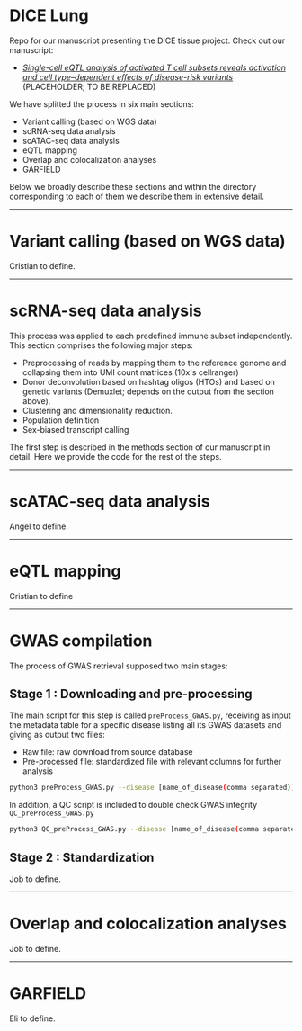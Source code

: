 DICE Lung
===========

Repo for our manuscript presenting the DICE tissue project. Check out our manuscript:
- [*Single-cell eQTL analysis of activated T cell subsets reveals activation and cell type–dependent effects of disease-risk variants*](https://www.science.org/doi/10.1126/sciimmunol.abm2508#) (PLACEHOLDER; TO BE REPLACED)

We have splitted the process in six main sections:
- Variant calling (based on WGS data)
- scRNA-seq data analysis
- scATAC-seq data analysis
- eQTL mapping
- Overlap and colocalization analyses
- GARFIELD

Below we broadly describe these sections and within the directory corresponding to each of them we describe them in extensive detail.

---
# Variant calling (based on WGS data)

Cristian to define.


---
# scRNA-seq data analysis

This process was applied to each predefined immune subset independently.
This section comprises the following major steps:
- Preprocessing of reads by mapping them to the reference genome and collapsing them into UMI count matrices (10x's cellranger)
- Donor deconvolution based on hashtag oligos (HTOs) and based on genetic variants (Demuxlet; depends on the output from the section above).
- Clustering and dimensionality reduction.
- Population definition
- Sex-biased transcript calling

The first step is described in the methods section of our manuscript in detail. Here we provide the code for the rest of the steps.

---
# scATAC-seq data analysis

Angel to define.

---
# eQTL mapping

Cristian to define

---
# GWAS compilation

The process of GWAS retrieval supposed two main stages:

## Stage 1 : Downloading and pre-processing

The main script for this step is called `preProcess_GWAS.py`, receiving as input the metadata table for a specific disease listing all its GWAS datasets and giving as output two files:

- Raw file: raw download from source database
- Pre-processed file: standardized file with relevant columns for further analysis

```bash
python3 preProcess_GWAS.py --disease [name_of_disease(comma separated)]
```

In addition, a QC script is included to double check GWAS integrity `QC_preProcess_GWAS.py`

```bash
python3 QC_preProcess_GWAS.py --disease [name_of_disease(comma separated)]
```

## Stage 2 : Standardization

Job to define.

---
# Overlap and colocalization analyses

Job to define.

---
# GARFIELD

Eli to define.
